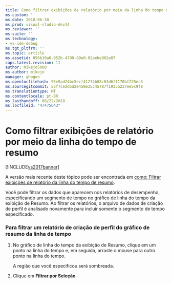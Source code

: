 ```yaml
---
title: Como filtrar exibições de relatório por meio da linha do tempo de resumo | Microsoft Docs
ms.custom: ''
ms.date: 2018-06-30
ms.prod: visual-studio-dev14
ms.reviewer: ''
ms.suite: ''
ms.technology:
- vs-ide-debug
ms.tgt_pltfrm: ''
ms.topic: article
ms.assetid: 056b10a0-952b-4790-89e0-02aebe902e87
caps.latest.revision: 11
author: mikejo5000
ms.author: mikejo
manager: ghogen
ms.openlocfilehash: 95e9ad24bc5ecf41274b08c83d6f1170bf225ec3
ms.sourcegitcommit: 55f7ce2d5d2e458e35c45787f1935b237ee5c9f8
ms.translationtype: MT
ms.contentlocale: pt-BR
ms.lasthandoff: 08/22/2018
ms.locfileid: "47475643"
---
```

# <a name="how-to-filter-report-views-from-the-summary-timeline"></a>Como filtrar exibições de relatório por meio da linha do tempo de resumo
[!INCLUDE[vs2017banner](../includes/vs2017banner.md)]

A versão mais recente deste tópico pode ser encontrada em [como: Filtrar exibições de relatório da linha do tempo de resumo](https://docs.microsoft.com/visualstudio/profiling/how-to-filter-report-views-from-the-summary-timeline).  
  
Você pode filtrar os dados que aparecem nos relatórios de desempenho, especificando um segmento de tempo no gráfico de linha do tempo da exibição de Resumo. Ao filtrar os relatórios, o arquivo de dados de criação de perfil é analisado novamente para incluir somente o segmento de tempo especificado.  
  
### <a name="to-filter-a-profiling-report-from-the-summary-timeline-graph"></a>Para filtrar um relatório de criação de perfil do gráfico de resumo da linha de tempo  
  
1.  No gráfico de linha do tempo da exibição de Resumo, clique em um ponto na linha do tempo e, em seguida, arraste o mouse para outro ponto na linha do tempo.  
  
     A região que você especificou será sombreada.  
  
2.  Clique em **Filtrar por Seleção**.




